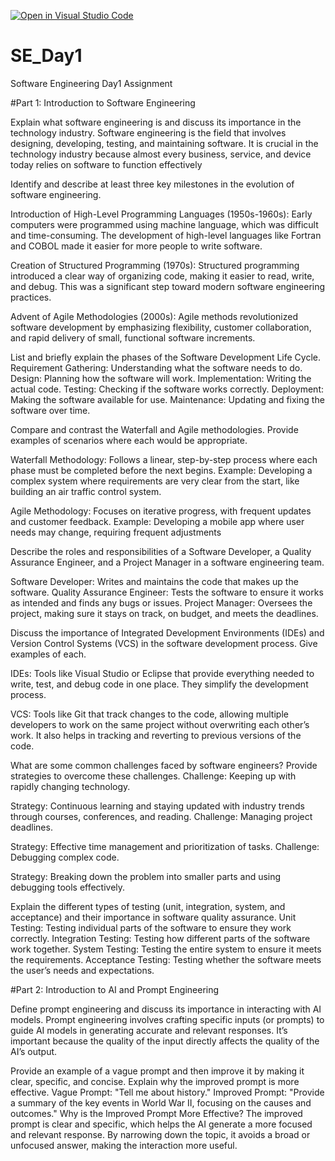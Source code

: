 [![Open in Visual Studio Code](https://classroom.github.com/assets/open-in-vscode-2e0aaae1b6195c2367325f4f02e2d04e9abb55f0b24a779b69b11b9e10269abc.svg)](https://classroom.github.com/online_ide?assignment_repo_id=15641990&assignment_repo_type=AssignmentRepo)
# SE_Day1
Software Engineering Day1 Assignment

#Part 1: Introduction to Software Engineering

Explain what software engineering is and discuss its importance in the technology industry.
Software engineering is the field that involves designing, developing, testing, and maintaining software. It is crucial in the technology industry because almost every business, service, and device today relies on software to function effectively

Identify and describe at least three key milestones in the evolution of software engineering.

Introduction of High-Level Programming Languages (1950s-1960s): Early computers were programmed using machine language, which was difficult and time-consuming. The development of high-level languages like Fortran and COBOL made it easier for more people to write software.

Creation of Structured Programming (1970s): Structured programming introduced a clear way of organizing code, making it easier to read, write, and debug. This was a significant step toward modern software engineering practices.

Advent of Agile Methodologies (2000s): Agile methods revolutionized software development by emphasizing flexibility, customer collaboration, and rapid delivery of small, functional software increments.

List and briefly explain the phases of the Software Development Life Cycle.
Requirement Gathering: Understanding what the software needs to do.
Design: Planning how the software will work.
Implementation: Writing the actual code.
Testing: Checking if the software works correctly.
Deployment: Making the software available for use.
Maintenance: Updating and fixing the software over time.

Compare and contrast the Waterfall and Agile methodologies. Provide examples of scenarios where each would be appropriate.

Waterfall Methodology: Follows a linear, step-by-step process where each phase must be completed before the next begins. Example: Developing a complex system where requirements are very clear from the start, like building an air traffic control system.

Agile Methodology: Focuses on iterative progress, with frequent updates and customer feedback. Example: Developing a mobile app where user needs may change, requiring frequent adjustments

Describe the roles and responsibilities of a Software Developer, a Quality Assurance Engineer, and a Project Manager in a software engineering team.

Software Developer: Writes and maintains the code that makes up the software.
Quality Assurance Engineer: Tests the software to ensure it works as intended and finds any bugs or issues.
Project Manager: Oversees the project, making sure it stays on track, on budget, and meets the deadlines.

Discuss the importance of Integrated Development Environments (IDEs) and Version Control Systems (VCS) in the software development process. Give examples of each.

IDEs: Tools like Visual Studio or Eclipse that provide everything needed to write, test, and debug code in one place. They simplify the development process.

VCS: Tools like Git that track changes to the code, allowing multiple developers to work on the same project without overwriting each other’s work. It also helps in tracking and reverting to previous versions of the code.

What are some common challenges faced by software engineers? Provide strategies to overcome these challenges.
Challenge: Keeping up with rapidly changing technology.

Strategy: Continuous learning and staying updated with industry trends through courses, conferences, and reading.
Challenge: Managing project deadlines.

Strategy: Effective time management and prioritization of tasks.
Challenge: Debugging complex code.

Strategy: Breaking down the problem into smaller parts and using debugging tools effectively.

Explain the different types of testing (unit, integration, system, and acceptance) and their importance in software quality assurance.
Unit Testing: Testing individual parts of the software to ensure they work correctly.
Integration Testing: Testing how different parts of the software work together.
System Testing: Testing the entire system to ensure it meets the requirements.
Acceptance Testing: Testing whether the software meets the user’s needs and expectations.

#Part 2: Introduction to AI and Prompt Engineering


Define prompt engineering and discuss its importance in interacting with AI models.
Prompt engineering involves crafting specific inputs (or prompts) to guide AI models in generating accurate and relevant responses. It’s important because the quality of the input directly affects the quality of the AI’s output.

Provide an example of a vague prompt and then improve it by making it clear, specific, and concise. Explain why the improved prompt is more effective.
Vague Prompt: "Tell me about history."
Improved Prompt: "Provide a summary of the key events in World War II, focusing on the causes and outcomes."
Why is the Improved Prompt More Effective? The improved prompt is clear and specific, which helps the AI generate a more focused and relevant response. By narrowing down the topic, it avoids a broad or unfocused answer, making the interaction more useful.
